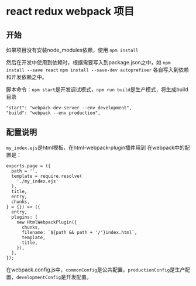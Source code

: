 # react redux webpack 项目

## 开始
如果项目没有安装node_modules依赖，使用
```npm install```

然后在开发中使用到依赖时，根据需要写入到package.json之中，如
```npm install --save react```
```npm install --save-dev autoprefixer```
各自写入到依赖和开发依赖之中。

脚本命令：```npm start```是开发调试模式，```npm run build```是生产模式，将生成build目录
```
"start": "webpack-dev-server --env development",
"build": "webpack --env production",
```

## 配置说明

```my_index.ejs```是html模板，在html-webpack-plugin插件用到
在webpack中的配置是：

```
exports.page = ({
  path = '',
  template = require.resolve(
    './my_index.ejs'
  ),
  title,
  entry,
  chunks,
} = {}) => ({
  entry,
  plugins: [
    new HtmlWebpackPlugin({
      chunks,
      filename: `${path && path + '/'}index.html`,
      template,
      title,
    }),
  ],
});
```

在webpack.config.js中，```commonConfig```是公共配置，```productionConfig```是生产配置，```developmentConfig```是开发配置。
